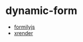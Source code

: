 # dynamic-form

* [formilyjs](https://formilyjs.org/zh-CN/guide)
* [xrender](https://xrender.fun/form-render)
